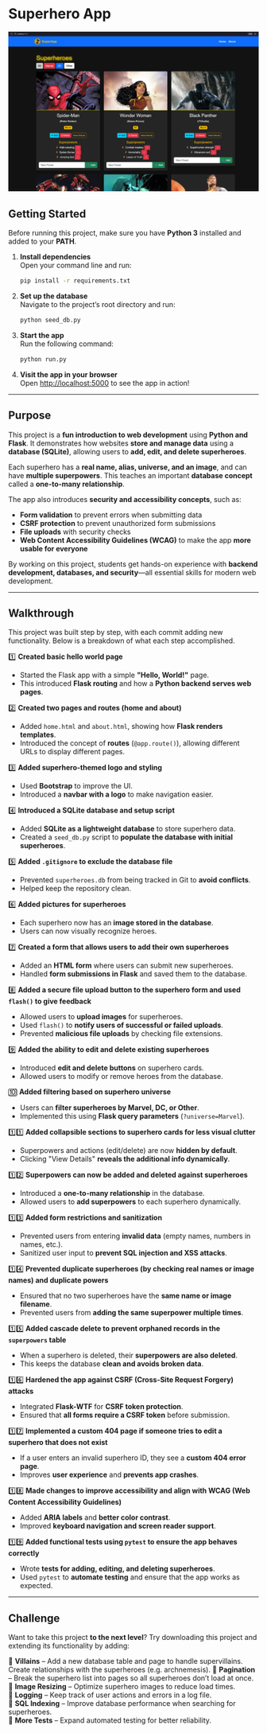 # Superhero App

![Superhero App Screenshot](screenshot.png)  

## Getting Started  

Before running this project, make sure you have **Python 3** installed and added to your **PATH**.  

1. **Install dependencies**  
   Open your command line and run:  
   ```sh
   pip install -r requirements.txt
   ```
2. **Set up the database**  
   Navigate to the project’s root directory and run:  
   ```sh
   python seed_db.py
   ```
3. **Start the app**  
   Run the following command:  
   ```sh
   python run.py
   ```
4. **Visit the app in your browser**  
   Open [http://localhost:5000](http://localhost:5000) to see the app in action!  

---

## Purpose  

This project is a **fun introduction to web development** using **Python and Flask**. It demonstrates how websites **store and manage data** using a **database (SQLite)**, allowing users to **add, edit, and delete superheroes**.  

Each superhero has a **real name, alias, universe, and an image**, and can have **multiple superpowers**. This teaches an important **database concept** called a **one-to-many relationship**.  

The app also introduces **security and accessibility concepts**, such as:  
- **Form validation** to prevent errors when submitting data  
- **CSRF protection** to prevent unauthorized form submissions  
- **File uploads** with security checks  
- **Web Content Accessibility Guidelines (WCAG)** to make the app **more usable for everyone**  

By working on this project, students get hands-on experience with **backend development, databases, and security**—all essential skills for modern web development.

---

## Walkthrough  

This project was built step by step, with each commit adding new functionality. Below is a breakdown of what each step accomplished.  

1️⃣ **Created basic hello world page**  
   - Started the Flask app with a simple **"Hello, World!"** page.  
   - This introduced **Flask routing** and how a **Python backend serves web pages**.  

2️⃣ **Created two pages and routes (home and about)**  
   - Added `home.html` and `about.html`, showing how **Flask renders templates**.  
   - Introduced the concept of **routes** (`@app.route()`), allowing different URLs to display different pages.  

3️⃣ **Added superhero-themed logo and styling**  
   - Used **Bootstrap** to improve the UI.  
   - Introduced a **navbar with a logo** to make navigation easier.  

4️⃣ **Introduced a SQLite database and setup script**  
   - Added **SQLite as a lightweight database** to store superhero data.  
   - Created a `seed_db.py` script to **populate the database with initial superheroes**.  

5️⃣ **Added `.gitignore` to exclude the database file**  
   - Prevented `superheroes.db` from being tracked in Git to **avoid conflicts**.  
   - Helped keep the repository clean.  

6️⃣ **Added pictures for superheroes**  
   - Each superhero now has an **image stored in the database**.  
   - Users can now visually recognize heroes.  

7️⃣ **Created a form that allows users to add their own superheroes**  
   - Added an **HTML form** where users can submit new superheroes.  
   - Handled **form submissions in Flask** and saved them to the database.  

8️⃣ **Added a secure file upload button to the superhero form and used `flash()` to give feedback**  
   - Allowed users to **upload images** for superheroes.  
   - Used `flash()` to **notify users of successful or failed uploads**.  
   - Prevented **malicious file uploads** by checking file extensions.  

9️⃣ **Added the ability to edit and delete existing superheroes**  
   - Introduced **edit and delete buttons** on superhero cards.  
   - Allowed users to modify or remove heroes from the database.  

🔟 **Added filtering based on superhero universe**  
   - Users can **filter superheroes by Marvel, DC, or Other**.  
   - Implemented this using **Flask query parameters** (`?universe=Marvel`).  

1️⃣1️⃣ **Added collapsible sections to superhero cards for less visual clutter**  
   - Superpowers and actions (edit/delete) are now **hidden by default**.  
   - Clicking "View Details" **reveals the additional info dynamically**.  

1️⃣2️⃣ **Superpowers can now be added and deleted against superheroes**  
   - Introduced a **one-to-many relationship** in the database.  
   - Allowed users to **add superpowers** to each superhero dynamically.  

1️⃣3️⃣ **Added form restrictions and sanitization**  
   - Prevented users from entering **invalid data** (empty names, numbers in names, etc.).  
   - Sanitized user input to **prevent SQL injection and XSS attacks**.  

1️⃣4️⃣ **Prevented duplicate superheroes (by checking real names or image names) and duplicate powers**  
   - Ensured that no two superheroes have the **same name or image filename**.  
   - Prevented users from **adding the same superpower multiple times**.  

1️⃣5️⃣ **Added cascade delete to prevent orphaned records in the `superpowers` table**  
   - When a superhero is deleted, their **superpowers are also deleted**.  
   - This keeps the database **clean and avoids broken data**.  

1️⃣6️⃣ **Hardened the app against CSRF (Cross-Site Request Forgery) attacks**  
   - Integrated **Flask-WTF** for **CSRF token protection**.  
   - Ensured that **all forms require a CSRF token** before submission.  

1️⃣7️⃣ **Implemented a custom 404 page if someone tries to edit a superhero that does not exist**  
   - If a user enters an invalid superhero ID, they see a **custom 404 error page**.  
   - Improves **user experience** and **prevents app crashes**.  

1️⃣8️⃣ **Made changes to improve accessibility and align with WCAG (Web Content Accessibility Guidelines)**  
   - Added **ARIA labels** and **better color contrast**.  
   - Improved **keyboard navigation and screen reader support**.  

1️⃣9️⃣ **Added functional tests using `pytest` to ensure the app behaves correctly**  
   - Wrote **tests for adding, editing, and deleting superheroes**.  
   - Used `pytest` to **automate testing** and ensure that the app works as expected.  

---

## Challenge  

Want to take this project **to the next level**? Try downloading this project and extending its functionality by adding:  

🔹 **Villains** – Add a new database table and page to handle supervillains. Create relationships with the superheroes (e.g. archnemesis).
🔹 **Pagination** – Break the superhero list into pages so all superheroes don’t load at once.  
🔹 **Image Resizing** – Optimize superhero images to reduce load times.  
🔹 **Logging** – Keep track of user actions and errors in a log file.  
🔹 **SQL Indexing** – Improve database performance when searching for superheroes.  
🔹 **More Tests** – Expand automated testing for better reliability.  
